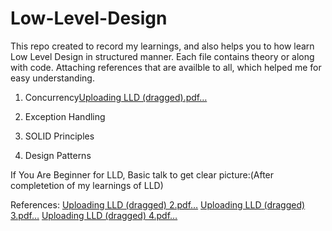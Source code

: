 # Low-Level-Design
This repo created to record my learnings, and also helps you to how learn Low Level Design in structured manner.
Each file contains theory or along with code.
Attaching references that are availble to all, which helped me for easy understanding.

1. Concurrency[Uploading LLD (dragged).pdf…]()

2. Exception Handling
1. SOLID Principles
2. Design Patterns

If You Are Beginner for LLD, Basic talk to get clear picture:(After completetion of my learnings of LLD)


References:
[Uploading LLD (dragged) 2.pdf…]()
[Uploading LLD (dragged) 3.pdf…]()
[Uploading LLD (dragged) 4.pdf…]()
